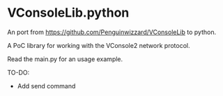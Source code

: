 # VConsoleLib.python
An port from https://github.com/Penguinwizzard/VConsoleLib to python.

A PoC library for working with the VConsole2 network protocol.

Read the main.py for an usage example.

TO-DO:
 - Add send command
